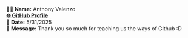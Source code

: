 **🧑‍💻 Name:** Anthony Valenzo  
[**🌐 GitHub Profile**](https://github.com/avalenzo1)  
**📅 Date:** 5/31/2025  
**💬 Message:** Thank you so much for teaching us the ways of Github :D